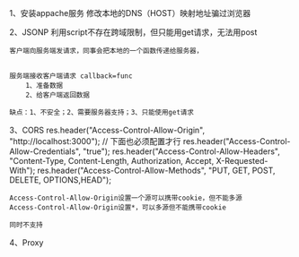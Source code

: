 1、安装appache服务
    修改本地的DNS（HOST）映射地址骗过浏览器

2、JSONP
    利用script不存在跨域限制，但只能用get请求，无法用post

    客户端向服务端发请求，同事会把本地的一个函数传递给服务器，


    服务端接收客户端请求 callback=func
        1、准备数据
        2、给客户端返回数据

    缺点：1、不安全；2、需要服务器支持；3、只能使用get请求

3、CORS
    res.header("Access-Control-Allow-Origin", "http://localhost:3000");
	// 下面也必须配置才行
	res.header("Access-Control-Allow-Credentials", "true");
	res.header("Access-Control-Allow-Headers", "Content-Type, Content-Length, Authorization, Accept, X-Requested-With");
	res.header("Access-Control-Allow-Methods", "PUT, GET, POST, DELETE, OPTIONS,HEAD");

    Access-Control-Allow-Origin设置一个源可以携带cookie，但不能多源
    Access-Control-Allow-Origin设置*，可以多源但不能携带cookie

    同时不支持
4、Proxy